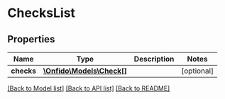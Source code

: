 # ChecksList

## Properties
Name | Type | Description | Notes
------------ | ------------- | ------------- | -------------
**checks** | [**\Onfido\Models\Check[]**](Check.md) |  | [optional] 

[[Back to Model list]](../README.md#documentation-for-models) [[Back to API list]](../README.md#documentation-for-api-endpoints) [[Back to README]](../README.md)


